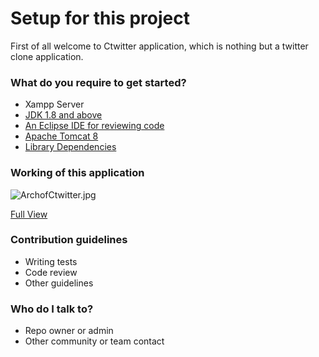 # Setup for this project #

First of all welcome to Ctwitter application, which is nothing but a twitter clone application.
### What do you require to get started? ###

* Xampp Server
* [JDK 1.8 and above](http://www.oracle.com/technetwork/java/javase/downloads/jdk8-downloads-2133151.html)
* [An Eclipse IDE for reviewing code](https://eclipse.org/downloads/)
* [Apache Tomcat 8](https://tomcat.apache.org/download-80.cgi)
* [Library Dependencies]()

### Working of this application ###

![ArchofCtwitter.jpg](https://bitbucket.org/repo/8GnbyA/images/2025643578-ArchofCtwitter.jpg)

[Full View](https://bitbucket.org/repo/8GnbyA/images/2025643578-ArchofCtwitter.jpg)


### Contribution guidelines ###

* Writing tests
* Code review
* Other guidelines

### Who do I talk to? ###

* Repo owner or admin
* Other community or team contact